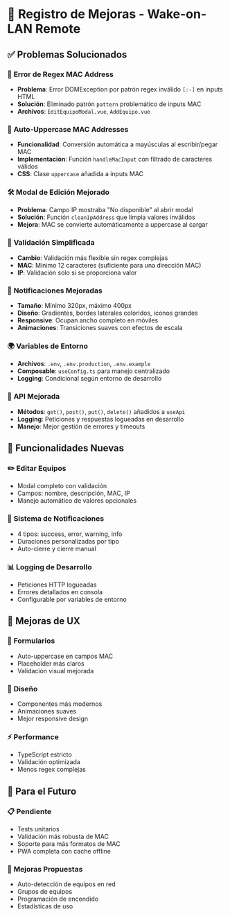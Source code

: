 # 🔧 Registro de Mejoras - Wake-on-LAN Remote

## ✅ **Problemas Solucionados**

### 🐛 **Error de Regex MAC Address**
- **Problema**: Error DOMException por patrón regex inválido `[:-]` en inputs HTML
- **Solución**: Eliminado patrón `pattern` problemático de inputs MAC
- **Archivos**: `EditEquipoModal.vue`, `AddEquipo.vue`

### 🔄 **Auto-Uppercase MAC Addresses**
- **Funcionalidad**: Conversión automática a mayúsculas al escribir/pegar MAC
- **Implementación**: Función `handleMacInput` con filtrado de caracteres válidos
- **CSS**: Clase `uppercase` añadida a inputs MAC

### 🛠️ **Modal de Edición Mejorado**
- **Problema**: Campo IP mostraba "No disponible" al abrir modal
- **Solución**: Función `cleanIpAddress` que limpia valores inválidos
- **Mejora**: MAC se convierte automáticamente a uppercase al cargar

### 📝 **Validación Simplificada**
- **Cambio**: Validación más flexible sin regex complejas
- **MAC**: Mínimo 12 caracteres (suficiente para una dirección MAC)
- **IP**: Validación solo si se proporciona valor

### 🎨 **Notificaciones Mejoradas**
- **Tamaño**: Mínimo 320px, máximo 400px
- **Diseño**: Gradientes, bordes laterales coloridos, iconos grandes
- **Responsive**: Ocupan ancho completo en móviles
- **Animaciones**: Transiciones suaves con efectos de escala

### 🌍 **Variables de Entorno**
- **Archivos**: `.env`, `.env.production`, `.env.example`
- **Composable**: `useConfig.ts` para manejo centralizado
- **Logging**: Condicional según entorno de desarrollo

### 🔧 **API Mejorada**
- **Métodos**: `get()`, `post()`, `put()`, `delete()` añadidos a `useApi`
- **Logging**: Peticiones y respuestas logueadas en desarrollo
- **Manejo**: Mejor gestión de errores y timeouts

## 🚀 **Funcionalidades Nuevas**

### ✏️ **Editar Equipos**
- Modal completo con validación
- Campos: nombre, descripción, MAC, IP
- Manejo automático de valores opcionales

### 🔔 **Sistema de Notificaciones**
- 4 tipos: success, error, warning, info
- Duraciones personalizadas por tipo
- Auto-cierre y cierre manual

### 📊 **Logging de Desarrollo**
- Peticiones HTTP logueadas
- Errores detallados en consola
- Configurable por variables de entorno

## 📱 **Mejoras de UX**

### 🎯 **Formularios**
- Auto-uppercase en campos MAC
- Placeholder más claros
- Validación visual mejorada

### 🎨 **Diseño**
- Componentes más modernos
- Animaciones suaves
- Mejor responsive design

### ⚡ **Performance**
- TypeScript estricto
- Validación optimizada
- Menos regex complejas

## 🔮 **Para el Futuro**

### 📋 **Pendiente**
- Tests unitarios
- Validación más robusta de MAC
- Soporte para más formatos de MAC
- PWA completa con cache offline

### 🎯 **Mejoras Propuestas**
- Auto-detección de equipos en red
- Grupos de equipos
- Programación de encendido
- Estadísticas de uso